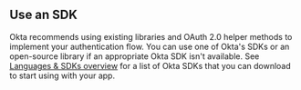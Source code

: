 ## Use an SDK

Okta recommends using existing libraries and OAuth 2.0 helper methods to implement your authentication flow. You can use one of Okta's SDKs or an open-source library if an appropriate Okta SDK isn't available. See [Languages & SDKs overview](/code/) for a list of Okta SDKs that you can download to start using with your app.
